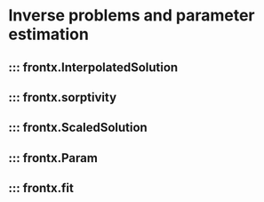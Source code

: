 # Inverse problems and parameter estimation

## ::: frontx.InterpolatedSolution

## ::: frontx.sorptivity

## ::: frontx.ScaledSolution

## ::: frontx.Param

## ::: frontx.fit
